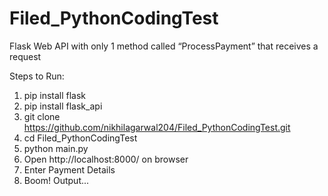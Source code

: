 # Filed_PythonCodingTest
 Flask Web API with only 1 method called “ProcessPayment” that receives a request

Steps to Run:
1) pip install flask
2) pip install flask_api
3) git clone https://github.com/nikhilagarwal204/Filed_PythonCodingTest.git
4) cd Filed_PythonCodingTest
5) python main.py
6) Open http://localhost:8000/ on browser
7) Enter Payment Details
8) Boom! Output...

